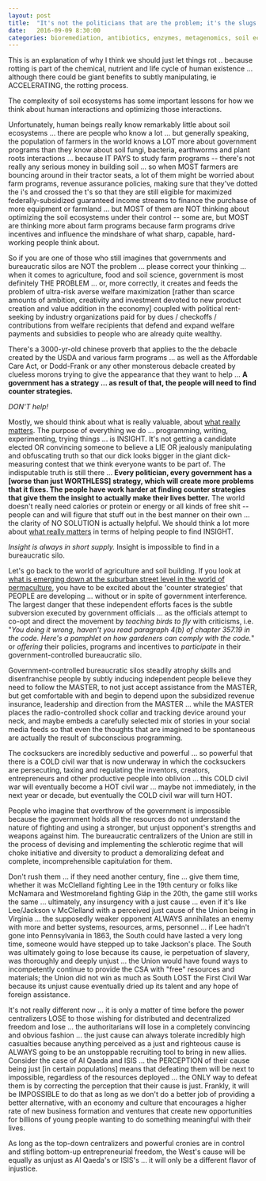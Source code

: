 ```yaml
---
layout: post
title:  "It's not the politicians that are the problem; it's the slugs who rely upon poiticians and governments."
date:   2016-09-09 8:30:00
categories: bioremediation, antibiotics, enzymes, metagenomics, soil ecosystems
---
```

This is an explanation of why I think we should just let things rot .. because rotting is part of the chemical, nutrient and life cycle of human existence ... although there could be giant benefits to subtly manipulating, ie ACCELERATING, the rotting process.

The complexity of soil ecosystems has some important lessons for how we think about human interactions and optimizing those interactions.

Unfortunately, human beings really know remarkably little about soil ecosystems ... there are people who know a lot ... but generally speaking, the population of farmers in the world knows a LOT more about government programs than they know about soil fungi, bacteria, earthworms and plant roots interactions ... because IT PAYS to study farm programs -- there's not really any serious money in building soil ... so when MOST farmers are bouncing around in their tractor seats, a lot of them might be worried about farm programs, revenue assurance policies, making sure that they've dotted the i's and crossed the t's so that they are still eligible for maximized federally-subsidized guaranteed income streams to finance the purchase of more equipment or farmland ... but MOST of them are NOT thinking about optimizing the soil ecosystems under their control -- some are, but MOST are thinking more about farm programs because farm programs drive incentives and influence the mindshare of what sharp, capable, hard-working people think about.

So if you are one of those who still imagines that governments and bureaucratic silos are NOT the problem ... please correct your thinking ... when it comes to agriculture, food and soil science, government is most definitely THE PROBLEM ... or, more correctly, it creates and feeds the problem of ultra-risk averse welfare maximization [rather than scarce amounts of ambition, creativity and investment devoted to new product creation and value addition in the economy] coupled with political rent-seeking by industry organizations paid for by dues / checkoffs / contributions from welfare recipients that defend and expand welfare payments and subsidies to people who are already quite wealthy.  

There's a 3000-yr-old chinese proverb that applies to the the debacle created by the USDA and various farm programs ... as well as the Affordable Care Act, or Dodd-Frank or any other monsterous debacle created by clueless morons trying to give the appearance that they want to help ... **A government has a strategy ... as result of that, the people will need to find counter strategies.**

*DON'T help!*   

Mostly, we should think about what is really valuable, about [what really matters](https://www.youtube.com/playlist?list=PLElrASo3VHBxt9zg3oRoKSqmyiCHct4Ai).  The purpose of everything we do ... programming, writing, experimenting, trying things ... is INSIGHT. It's not getting a candidate elected OR convincing someone to believe a LIE OR jealously manipulating and obfuscating truth so that our dick looks bigger in the giant dick-measuring contest that we think everyone wants to be part of. The indisputable truth is still there ...  **Every politician, every government has a [worse than just WORTHLESS] strategy, which will create more problems that it fixes. The people have work harder at finding counter strategies that give them the insight to actually make their lives better.**  The world doesn't really need calories or protein or energy or all kinds of free shit -- people can and will figure that stuff out in the best manner on their own ... the clarity of NO SOLUTION is actually helpful.  We should think a lot more about [what really matters](https://www.youtube.com/playlist?list=PLElrASo3VHBxt9zg3oRoKSqmyiCHct4Ai) in terms of helping people to find INSIGHT.

*Insight is always in short supply.*  Insight is impossible to find in a bureaucratic silo.

Let's go back to the world of agriculture and soil building. If you look at [what is emerging down at the suburban street level in the world of permaculture](https://www.youtube.com/watch?v=s1BpauXRp6U), you have to be excited about the 'counter strategies' that PEOPLE are developing ... without or in spite of government interference.  The largest danger that these independent efforts faces is the subtle subversion executed by government officials ... as the officials attempt to co-opt and direct the movement by *teaching birds to fly* with criticisms, i.e. "*You doing it wrong, haven't you read paragraph 4(b) of chapter 357.19 in the code. Here's a pamphlet on how gardeners can comply with the code.*" or *offering* their policies, programs and incentives to *participate* in their government-controlled bureaucratic silo.  

Government-controlled bureaucratic silos steadily atrophy skills and disenfranchise people by subtly inducing independent people believe they need to follow the MASTER, to not just accept assistance from the MASTER, but get comfortable with and begin to depend upon the subsidized revenue insurance, leadership and direction from the MASTER ... while the MASTER places the radio-controlled shock collar and tracking device around your neck, and maybe embeds a carefully selected mix of stories in your social media feeds so that even the thoughts that are imagined to be spontaneous are actually the result of subconscious programming.

The cocksuckers are incredibly seductive and powerful ... so powerful that there is a COLD civil war that is now underway in which the cocksuckers are persecuting, taxing and regulating the inventors, creators, entrepreneurs and other productive people into oblivion ... this COLD civil war will eventually become a HOT civil war ... maybe not immediately, in the next year or decade, but eventually the COLD civil war will turn HOT.

People who imagine that overthrow of the government is impossible because the government holds all the resources do not understand the nature of fighting and using a stronger, but unjust opponent's strengths and weapons against him. The bureaucratic centralizers of the Union are still in the process of devising and implementing the schlerotic regime that will choke initiative and diversity to product a demoralizing defeat and complete, incomprehensible capitulation for them.

Don't rush them ... if they need another century, fine ... give them time, whether it was McClelland fighting Lee in the 19th century or folks like McNamara and Westmoreland fighting Giáp in the 20th, the game still works the same ... ultimately, any insurgency with a just cause ... even if it's like Lee/Jackson v McClelland with a perceived just cause of the Union being in Virginia ... the supposedly weaker opponent ALWAYS annihilates an enemy with more and better systems, resources, arms, personnel ... if Lee hadn't gone into Pennsylvania in 1863, the South could have lasted a very long time, someone would have stepped up to take Jackson's place. The South was ultimately going to lose because its cause, ie perpetuation of slavery, was thoroughly and deeply unjust ... the Union would have found ways to incompetently continue to provide the CSA with "free" resources and materials; the Union did not win as much as South LOST the First Civil War because its unjust cause eventually dried up its talent and any hope of foreign assistance.

It's not really different now ... it is only a matter of time before the power centralizers LOSE to those wishing for distributed and decentralized freedom and lose ... the authoritarians will lose in a completely convincing and obvious fashion ... the just cause can always tolerate incredibly high casualties because anything perceived as a just and righteous cause is ALWAYS going to be an unstoppable recruiting tool to bring in new allies. Consider the case of Al Qaeda and ISIS ... the PERCEPTION of their cause being just [in certain populations] means that defeating them will be next to impossible, regardless of the resources deployed ... the ONLY way to defeat them is by correcting the perception that their cause is just. Frankly, it will be IMPOSSIBLE to do that as long as we don't do a better job of providing a better alternative, with an economy and culture that encourages a higher rate of new business formation and ventures that create new opportunities for billions of young people wanting to do something meaningful with their lives.

As long as the top-down centralizers and powerful cronies are in control and stifling bottom-up entrepreneurial freedom, the West's cause will be equally as unjust as Al Qaeda's or ISIS's ... it will only be a different flavor of injustice.
